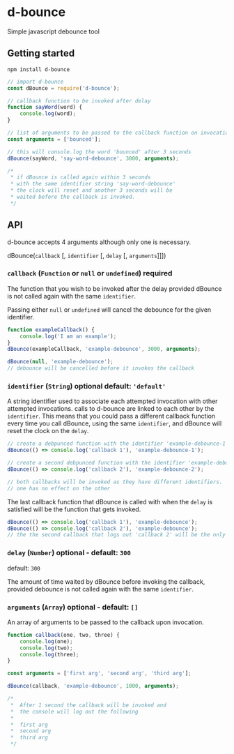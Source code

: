 # d-bounce
Simple javascript debounce tool

## Getting started

```shell
npm install d-bounce
```

```javascript
// import d-bounce
const dBounce = require('d-bounce');

// callback function to be invoked after delay
function sayWord(word) {
    console.log(word);
}

// list of arguments to be passed to the callback function on invocation
const arguments = ['bounced'];

// this will console.log the word 'bounced' after 3 seconds
dBounce(sayWord, 'say-word-debounce', 3000, arguments);

/*
 * if dBounce is called again within 3 seconds 
 * with the same identifier string 'say-word-debounce' 
 * the clock will reset and another 3 seconds will be 
 * waited before the callback is invoked. 
 */
```

## API

d-bounce accepts 4 arguments although only one is necessary.

dBounce(`callback` [, `identifier` [, `delay` [, `arguments`]]])

### `callback` (`Function` or `null` or `undefined`) required

The function that you wish to be invoked after the delay provided dBounce is not called again with the same `identifier`.

Passing either `null` or `undefined` will cancel the debounce for the given identifier.

```javascript
function exampleCallback() {
    console.log('I am an example');
}
dBounce(exampleCallback, 'example-debounce', 3000, arguments);

dBounce(null, 'example-debounce');
// debounce will be cancelled before it invokes the callback
```

### `identifier` (`String`) optional default: `'default'`

A string identifier used to associate each attempted invocation with other attempted invocations. calls to d-bounce are linked to each other by the `identifier`. This means that you could pass a different callback function every time you call dBounce, using the same `identifier`, and dBounce will reset the clock on the `delay`.

```javascript
// create a debpunced function with the identifier 'example-debounce-1'
dBounce(() => console.log('callback 1'), 'example-debounce-1');

// create a second debpunced function with the identifier 'example-debounce-2'
dBounce(() => console.log('callback 2'), 'example-debounce-2');

// both callbacks will be invoked as they have different identifiers.
// one has no effect on the other
```

The last callback function that dBounce is called with when the `delay` is satisfied will be the function that gets invoked.

```javascript
dBounce(() => console.log('callback 1'), 'example-debounce');
dBounce(() => console.log('callback 2'), 'example-debounce');
// the the second callback that logs out 'callback 2' will be the only one that is invoked.
```

### `delay` (`Number`) optional - default: `300`
default: `300`

The amount of time waited by dBounce before invoking the callback, provided debounce is not called again with the same `identifier`.

### `arguments` (`Array`) optional - default: `[]`

An array of arguments to be passed to the callback upon invocation.

```javascript
function callback(one, two, three) {
    console.log(one);
    console.log(two);
    console.log(three);
}

const arguments = ['first arg', 'second arg', 'third arg'];

dBounce(callback, 'example-debounce', 1000, arguments);

/*
 *  After 1 second the callback will be invoked and 
 *  the console will log out the following
 *
 *  first arg
 *  second arg
 *  third arg
 */
```
